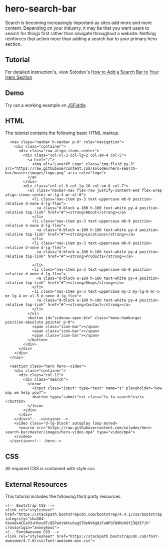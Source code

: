 # hero-search-bar
Search is becoming increasingly important as sites add more and more content. Depending on your industry, it may be that you want users to search for things first rather than navigate throughout a website. Nothing reinforces that action more than adding a search bar to your primary hero section.

## Tutorial
For detailed instruction's, view Solodev's [How to Add a Search Bar to Your Hero Section](https://www.solodev.com/blog/web-design/how-to-add-a-search-bar-to-your-hero-section.stml)

## Demo
Try out a working example on [JSFiddle](https://jsfiddle.net/solodev/a153Lutm/).

## HTML
The tutorial contains the following basic HTML markup.

```
  <nav class="navbar h-navbar p-0" role="navigation">
    <div class="container">
      <div class="row align-items-center">
        <div class="col-xl-3 col-lg-2 col-sm-4 col-5">
          <a href="/">
            <img alt="LunarXP Logo" class="img-fluid py-3" src="https://raw.githubusercontent.com/solodev/hero-search-bar/master/images/logo.png" aria-role="logo">
          </a>
        </div>
        <div class="col-xl-9 col-lg-10 col-sm-8 col-7">
          <ul class="navbar-nav flex-row justify-content-end flex-wrap align-items-center mr-lg-4 mr-xl-0">
            <li class="nav-item px-3 text-uppercase mb-0 position-relative d-none d-lg-flex">
              <a class="d-block w-100 h-100 text-white py-4 position-relative top-link" href="#"><strong>About</strong></a>
            </li>
            <li class="nav-item px-3 text-uppercase mb-0 position-relative d-none d-lg-flex">
              <a class="d-block w-100 h-100 text-white py-4 position-relative top-link" href="#"><strong>Locations</strong></a>
            </li>
            <li class="nav-item px-3 text-uppercase mb-0 position-relative d-none d-lg-flex">
              <a class="d-block w-100 h-100 text-white py-4 position-relative top-link" href="#"><strong>Products</strong></a>

            </li>
            <li class="nav-item px-3 text-uppercase mb-0 position-relative d-none d-lg-flex">
              <a class="d-block w-100 h-100 text-white py-4 position-relative top-link" href="#"><strong>Shop</strong></a>
            </li>
            <li class="nav-item px-3 text-uppercase my-3 my-lg-0 mr-5 mr-lg-4 mr-xl-5 d-none d-lg-flex">
              <a class="d-block w-100 h-100 text-white py-4 position-relative top-link" href="#"><strong>Contact</strong></a>
            </li>
          </ul>
          <button id="sidenav-open-btn" class="menu-hamburger position-absolute pointer p-0">
            <span class="icon-bar"></span>
            <span class="icon-bar"></span>
            <span class="icon-bar"></span>
          </button>
        </div>
      </div>
    </div>
  </nav>

  <section class="hero hero--video">
    <div class="container">
      <div class="col-12">
        <div class="search">
          <form>
            <input class="input" type="text" name="s" placeholder="How may we help you?">
            <button type="submit"><i class="fa fa-search"></i></button>
          </form>
        </div>
      </div>
    </div><!-- .container-->
    <video class="d-lg-block" autoplay loop muted>
      <source src="https://raw.githubusercontent.com/solodev/hero-search-bar/master/images/hero-video.mp4" type="video/mp4">
    </video>
  </section><!-- .hero-->
```

## CSS
All required CSS is contained with style.css

## External Resources
This tutorial includes the following third party resources.

```
<!-- Bootstrap CSS -->
<link rel="stylesheet" href="https://stackpath.bootstrapcdn.com/bootstrap/4.4.1/css/bootstrap.min.css" integrity="sha384-Vkoo8x4CGsO3+Hhxv8T/Q5PaXtkKtu6ug5TOeNV6gBiFeWPGFN9MuhOf23Q9Ifjh" crossorigin="anonymous">
<!-- FontAwesome CSS -->
<link rel="stylesheet" href="https://stackpath.bootstrapcdn.com/font-awesome/4.7.0/css/font-awesome.min.css">
```